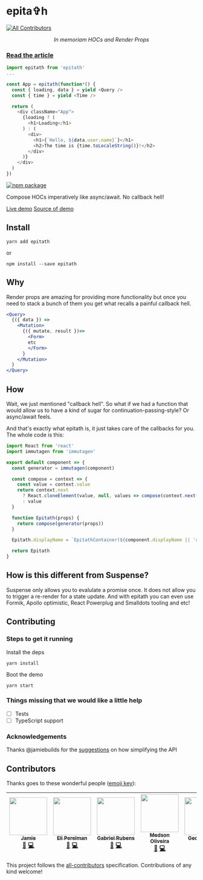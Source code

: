 # epita✞h
[![All Contributors](https://img.shields.io/badge/all_contributors-7-orange.svg?style=flat-square)](#contributors)

<p align="center">
  <i>In memoriam HOCs and Render Props</i>
</p>

### [Read the article](https://medium.com/p/9f76dd911f9e)

```js
import epitath from 'epitath'
...

const App = epitath(function*() {
  const { loading, data } = yield <Query />
  const { time } = yield <Time />

  return (
    <div className="App">
      {loading ? (
        <h1>Loading</h1>
      ) : (
        <div>
          <h1>{`Hello, ${data.user.name}`}</h1>
          <h2>The time is {time.toLocaleString()}!</h2>
        </div>
      )}
    </div>
  )
})
```

[![npm package][npm-badge]][npm]

Compose HOCs imperatively like async/await. No callback hell!

[Live demo](http://astrocoders.com/epitath)
[Source of demo](https://github.com/Astrocoders/epitath/blob/master/demo/src/index.js#L42)

[npm-badge]: https://img.shields.io/npm/v/npm-package.svg?style=flat-square
[npm]: https://www.npmjs.org/package/npm-package

## Install

```
yarn add epitath
```
or
```
npm install --save epitath
```

## Why
Render props are amazing for providing more functionality but once you need to stack a bunch of them you get what recalls a painful callback hell.

```jsx
<Query>
  {({ data }) =>
    <Mutation>
      {({ mutate, result })=>
        <Form>
        etc
        </Form>
      }
    </Mutation>
  }
</Query>
```

## How

Wait, we just mentioned "callback hell". So what if we had a function that would allow us to have a kind of sugar for continuation-passing-style? Or async/await feels.

And that's exactly what epitath is, it just takes care of the callbacks for you.
The whole code is this:

```js
import React from 'react'
import immutagen from 'immutagen'

export default component => {
  const generator = immutagen(component)

  const compose = context => {
    const value = context.value
    return context.next
      ? React.cloneElement(value, null, values => compose(context.next(values)))
      : value
  }

  function Epitath(props) {
    return compose(generator(props))
  }

  Epitath.displayName = `EpitathContainer(${component.displayName || 'anonymous'})`

  return Epitath
}
```

## How is this different from Suspense?

Suspense only allows you to evalulate a promise once. It does not allow you to trigger a re-render for a state update.
And with epitath you can even use Formik, Apollo optimistic, React Powerplug and Smalldots tooling and etc!

## Contributing

### Steps to get it running

Install the deps
```
yarn install
```

Boot the demo
```
yarn start
```

### Things missing that we would like a little help

- [ ] Tests
- [ ] TypeScript support

### Acknowledgements 

Thanks @jamiebuilds for the [suggestions](https://github.com/Astrocoders/epitath/issues/1) on how simplifying the API

## Contributors

Thanks goes to these wonderful people ([emoji key](https://github.com/kentcdodds/all-contributors#emoji-key)):

<!-- ALL-CONTRIBUTORS-LIST:START - Do not remove or modify this section -->
<!-- prettier-ignore -->
| [<img src="https://avatars0.githubusercontent.com/u/952783?v=4" width="100px;"/><br /><sub><b>Jamie</b></sub>](https://jamie.build/)<br />[🤔](#ideas-jamiebuilds "Ideas, Planning, & Feedback") [💻](https://github.com/Astrocoders/epitath/commits?author=jamiebuilds "Code") | [<img src="https://avatars0.githubusercontent.com/u/285899?v=4" width="100px;"/><br /><sub><b>Eli Perelman</b></sub>](http://eliperelman.com)<br />[🤔](#ideas-eliperelman "Ideas, Planning, & Feedback") [💻](https://github.com/Astrocoders/epitath/commits?author=eliperelman "Code") | [<img src="https://avatars0.githubusercontent.com/u/1283200?v=4" width="100px;"/><br /><sub><b>Gabriel Rubens</b></sub>](https://medium.com/@_gabrielrubens)<br />[🤔](#ideas-grsabreu "Ideas, Planning, & Feedback") [💻](https://github.com/Astrocoders/epitath/commits?author=grsabreu "Code") | [<img src="https://avatars0.githubusercontent.com/u/17956325?v=4" width="100px;"/><br /><sub><b>Medson Oliveira</b></sub>](https://github.com/medson10)<br />[🤔](#ideas-medson10 "Ideas, Planning, & Feedback") [💻](https://github.com/Astrocoders/epitath/commits?author=medson10 "Code") | [<img src="https://avatars0.githubusercontent.com/u/16995184?v=4" width="100px;"/><br /><sub><b>George Lima</b></sub>](https://github.com/georgelima)<br />[🤔](#ideas-georgelima "Ideas, Planning, & Feedback") [💻](https://github.com/Astrocoders/epitath/commits?author=georgelima "Code") | [<img src="https://avatars0.githubusercontent.com/u/8146889?v=4" width="100px;"/><br /><sub><b>Eliabe Júnior</b></sub>](http://eliabejr.com)<br />[💻](https://github.com/Astrocoders/epitath/commits?author=eliabejr "Code") [🎨](#design-eliabejr "Design") | [<img src="https://avatars3.githubusercontent.com/u/4806269?v=4" width="100px;"/><br /><sub><b>Guilherme Decampo</b></sub>](https://astrocoders.com)<br />[🤔](#ideas-guilhermedecampo "Ideas, Planning, & Feedback") |
| :---: | :---: | :---: | :---: | :---: | :---: | :---: |
<!-- ALL-CONTRIBUTORS-LIST:END -->

This project follows the [all-contributors](https://github.com/kentcdodds/all-contributors) specification. Contributions of any kind welcome!